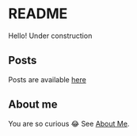 # README

Hello! Under construction

## Posts

Posts are available [here](/posts)

## About me

You are so curious 😂
See [About Me](/about).
